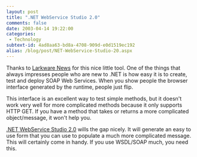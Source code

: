 ```yaml
---
layout: post
title: ".NET WebService Studio 2.0"
comments: false
date: 2003-04-14 19:22:00
categories:
 - Technology
subtext-id: 4ad8aa63-bd8a-4708-909d-e0d1519ec192
alias: /blog/post/NET-WebService-Studio-20.aspx
---
```



Thanks to [Larkware News](http://www.larkware.com/) for this nice little tool. One of the things that always impresses people who are new to .NET is how easy it is to create, test and deploy SOAP Web Services. When you show people the browser interface generated by the runtime, people just flip.

This interface is an excellent way to test simple methods, but it doesn't work very well for more complicated methods because it only supports HTTP GET. If you have a method that takes or returns a more complicated object/message, it won't help you.

[.NET WebService Studio 2.0](http://www.gotdotnet.com/Community/UserSamples/Details.aspx?SampleGuid=65a1d4ea-0f7a-41bd-8494-e916ebc4159c) wills the gap nicely. It will generate an easy to use form that you can use to populate a much more complicated message. This will certainly come in handy. If you use WSDL/SOAP much, you need this.
